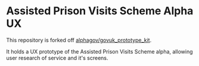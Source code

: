 # Assisted Prison Visits Scheme Alpha UX

This repository is forked off [alphagov/govuk_prototype_kit](https://github.com/alphagov/govuk_prototype_kit).

It holds a UX prototype of the Assisted Prison Visits Scheme alpha, allowing user research of service and it's screens.

